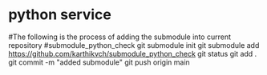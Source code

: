 # python service

#The following is the process of adding the submodule into current repository
#submodule_python_check
git submodule init
git submodule add https://github.com/karthikvch/submodule_python_check
git status
git add .
git commit -m "added submodule"
git push origin main

